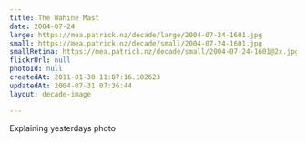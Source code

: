 ```yaml
---
title: The Wahine Mast
date: 2004-07-24
large: https://mea.patrick.nz/decade/large/2004-07-24-1601.jpg
small: https://mea.patrick.nz/decade/small/2004-07-24-1601.jpg
smallRetina: https://mea.patrick.nz/decade/small/2004-07-24-1601@2x.jpg
flickrUrl: null
photoId: null
createdAt: 2011-01-30 11:07:16.102623
updatedAt: 2004-07-31 07:36:44
layout: decade-image

---
```

Explaining yesterdays photo
